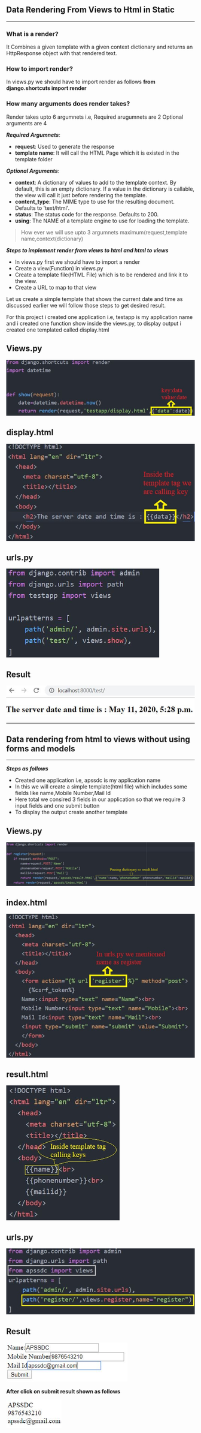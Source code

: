## Data Rendering From Views to Html in Static
-----
### What is a render?

It Combines a given template with a given context dictionary and returns an HttpResponse object with that rendered text.

### How to import render?

In views.py we should have to import render as follows **from django.shortcuts import render**

### How many arguments does render takes?

Render takes upto 6 argumnets i.e, Required arugumnets are 2 Optional arguments are 4

***Required Argumnets***:
  - **request**: Used to generate the response
  - **template name**: It will call the HTML Page which it is existed in the template folder

***Optional Arguments***:
  - **context**: A dictionary of values to add to the template context. By default, this is an empty dictionary. If a value in the                        dictionary is callable, the view will call it just before rendering the template.
  - **content_type**: The MIME type to use for the resulting document. Defaults to 'text/html'.
  - **status**: The status code for the response. Defaults to 200.
  - **using**: The NAME of a template engine to use for loading the template.

> How ever we will use upto 3 argumnets maximum(request,template name,context(dictionary)

***Steps to implement render from views to html and html to views***

- In views.py first we should have to import a render
- Create a view(Function) in views.py
- Create a template file(HTML File) which is to be rendered and link it to the view.
- Create a URL to map to that view

Let us create a simple template that shows the current date and time as discussed earlier we will follow those steps to get desired result.

For this project i created one application i.e, testapp is my application name and i created one function show inside the views.py, to display output i created one templated called display.html

**Views.py**
----
<img src="d2.JPG"/>


**display.html**
----

<img src="d3.JPG"/>

**urls.py**
----

<img src="d4.JPG"/>

**Result**
----

<img src="d5.JPG"/>

----

## Data rendering from html to views without using forms and models

----
***Steps as follows***

- Created one application i.e, apssdc is my application name
- In this we will create a simple template(html file) which includes some fields like name,Mobile Number,Mail Id
- Here total we consired 3 fields in our application so that we require 3 input fields and one submit button
- To display the output create another template

**Views.py**
----
<img src="d7.JPG"/>


**index.html**
----

<img src="d6.JPG"/>

**result.html**
----

<img src="d8.JPG"/>

**urls.py**
----

<img src="d9.JPG"/>

**Result**
----

<img src="d10.JPG"/>

**After click on submit result shown as follows**

<img src="d11.JPG"/>


